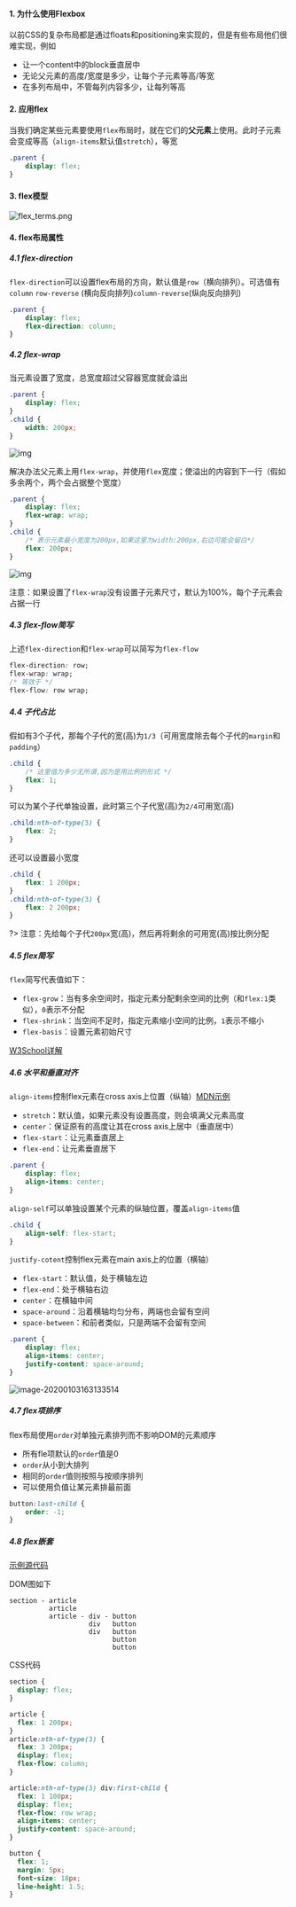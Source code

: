 #### 1. 为什么使用Flexbox

以前CSS的复杂布局都是通过floats和positioning来实现的，但是有些布局他们很难实现，例如

- 让一个content中的block垂直居中
- 无论父元素的高度/宽度是多少，让每个子元素等高/等宽
- 在多列布局中，不管每列内容多少，让每列等高

#### 2. 应用flex

当我们确定某些元素要使用`flex`布局时，就在它们的**父元素**上使用。此时子元素会变成等高（`align-items`默认值`stretch`），等宽

```css
.parent {
    display: flex;
}
```

#### 3. flex模型

![flex_terms.png](assets/flex_terms.png ":size=400") 

#### 4. flex布局属性

##### 4.1 flex-direction

`flex-direction`可以设置flex布局的方向，默认值是`row`（横向排列）。可选值有`column` `row-reverse` (横向反向排列)`column-reverse`(纵向反向排列)

```css
.parent {
    display: flex;
    flex-direction: column;
}
```

##### 4.2 flex-wrap

当元素设置了宽度，总宽度超过父容器宽度就会溢出

```css
.parent {
    display: flex;
}
.child {
    width: 200px;
}
```

![img](assets/flexbox-example3.png ":size=400") 

解决办法父元素上用`flex-wrap`，并使用`flex`宽度；使溢出的内容到下一行（假如多余两个，两个会占据整个宽度）

```css
.parent {
    display: flex;
    flex-wrap: wrap;
}
.child {
    /* 表示元素最小宽度为200px,如果这里为width:200px,右边可能会留白*/
    flex: 200px;
}
```

![img](assets/flexbox-example4.png ":size=400") 

注意：如果设置了`flex-wrap`没有设置子元素尺寸，默认为100%，每个子元素会占据一行

##### 4.3 flex-flow简写

上述`flex-direction`和`flex-wrap`可以简写为`flex-flow`

```css
flex-direction: row;
flex-wrap: wrap;
/* 等效于 */
flex-flow: row wrap;
```

##### 4.4 子代占比

假如有3个子代，那每个子代的宽(高)为`1/3`（可用宽度除去每个子代的`margin`和`padding`）

```css
.child {
    /* 这里值为多少无所谓,因为是用比例的形式 */
    flex: 1;
}
```

可以为某个子代单独设置，此时第三个子代宽(高)为`2/4`可用宽(高)

```css
.child:nth-of-type(3) {
    flex: 2;
}
```

还可以设置最小宽度

```css
.child {
    flex: 1 200px;
}
.child:nth-of-type(3) {
    flex: 2 200px;
}
```

?> 注意：先给每个子代`200px`宽(高)，然后再将剩余的可用宽(高)按比例分配

##### 4.5 flex简写

`flex`简写代表值如下：

- `flex-grow`：当有多余空间时，指定元素分配剩余空间的比例（和`flex:1`类似），`0`表示不分配
- `flex-shrink`：当空间不足时，指定元素缩小空间的比例，`1`表示不缩小
- `flex-basis`：设置元素初始尺寸

[W3School详解](https://www.w3schools.com/css/css3_flexbox.asp)

##### 4.6 水平和垂直对齐

`align-items`控制flex元素在cross axis上位置（纵轴）[MDN示例](https://developer.mozilla.org/en-US/docs/Web/CSS/align-items)

- `stretch`：默认值，如果元素没有设置高度，则会填满父元素高度
- `center`：保证原有的高度让其在cross axis上居中（垂直居中）
- `flex-start`：让元素垂直居上
- `flex-end`：让元素垂直居下

```css
.parent {
    display: flex;
    align-items: center;
}
```

`align-self`可以单独设置某个元素的纵轴位置，覆盖`align-items`值

```css
.child {
    align-self: flex-start;
}
```

`justify-cotent`控制flex元素在main axis上的位置（横轴）

- `flex-start`：默认值，处于横轴左边
- `flex-end`：处于横轴右边
- `center`：在横轴中间
- `space-around`：沿着横轴均匀分布，两端也会留有空间
- `space-between`：和前者类似，只是两端不会留有空间

```css
.parent {
    display: flex;
    align-items: center;
    justify-content: space-around;
}
```

![image-20200103163133514](assets/justify-content.png ":size=350")

##### 4.7 flex项排序

flex布局使用`order`对单独元素排列而不影响DOM的元素顺序

- 所有fle项默认的`order`值是0
- `order`从小到大排列
- 相同的`order`值则按照与按顺序排列
- 可以使用负值让某元素排最前面

```css
button:last-child {
    order: -1;
}
```

##### 4.8 flex嵌套

[示例源代码](https://github.com/mdn/learning-area/blob/master/css/css-layout/flexbox/complex-flexbox.html)

DOM图如下

```
section - article
          article
          article - div - button   
                    div   button
                    div   button
                          button
                          button
```

CSS代码

```css
section {
  display: flex;
}

article {
  flex: 1 200px;
}
article:nth-of-type(3) {
  flex: 3 200px;
  display: flex;
  flex-flow: column;
}

article:nth-of-type(3) div:first-child {
  flex: 1 100px;
  display: flex;
  flex-flow: row wrap;
  align-items: center;
  justify-content: space-around;
}

button {
  flex: 1;
  margin: 5px;
  font-size: 18px;
  line-height: 1.5;
}
```